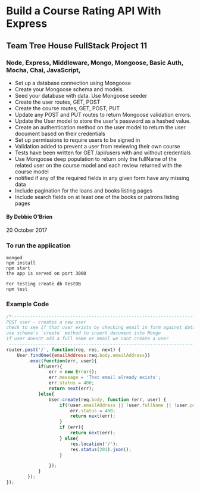 # Build a Course Rating API With Express
## Team Tree House FullStack Project 11
### Node, Express, Middleware, Mongo, Mongoose, Basic Auth, Mocha, Chai, JavaScript,


* Set up a database connection using Mongoose
* Create your Mongoose schema and models. 
* Seed your database with data. Use Mongoose seeder
* Create the user routes, GET, POST
* Create the course routes, GET, POST, PUT
* Update any POST and PUT routes to return Mongoose validation errors.
* Update the User model to store the user's password as a hashed value.
* Create an authentication method on the user model to return the user document based on their credentials
* Set up permissions to require users to be signed in
* Validation added to prevent a user from reviewing their own course
* Tests have been written for GET /api/users with and without credentials
* Use Mongoose deep population to return only the fullName of the related user on the course model and each review returned with the course model
* notified if any of the required fields in any given form have any missing data
* Include pagination for the loans and books listing pages
* Include search fields on at least one of the books or patrons listing pages

#### By Debbie O'Brien
20 October 2017


### To run the application
```npm
mongod
npm install
npm start
the app is served on port 3000

For testing create db testDB
npm test
```

### Example Code
```javascript
/*---------------------------------------------------------------------
POST user - creates a new user
check to see if that user exists by checking email in form against database
use schema's `create` method to insert document into Mongo
if user doesnt add a full name or email we cant create a user
 ----------------------------------------------------------------------*/
router.post('/', function(req, res, next) {
    User.findOne({emailAddress:req.body.emailAddress})
        .exec(function(err, user){
            if(user){
                err = new Error();
                err.message = 'That email already exists';
                err.status = 400;
                return next(err);
            }else{
                User.create(req.body, function (err, user) {
                    if(!user.emailAddress || !user.fullName || !user.password){
                        err.status = 400;
                        return next(err);
                    }
                    if (err){
                        return next(err);
                    } else{
                        res.location('/');
                        res.status(201).json();
                    }

                });
            }
        });
});
```